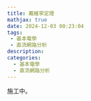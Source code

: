 ```yaml
---
title: 戴維寧定理
mathjax: true
date: 2024-12-03 00:23:04
tags:
 - 基本電學
 - 直流網路分析
description:
categories:
  - 基本電學
  - 直流網路分析
---
```

施工中。